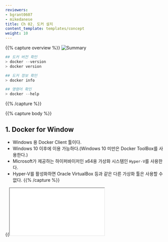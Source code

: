 ```yaml
---
reviewers:
- bgrant0607
- mikedanese
title: Ch 02. 도커 설치
content_template: templates/concept
weight: 10
---
```


{{% capture overview %}}
  ![Summary](/images/docs/Docker/chapter2/ch2_Summary.jpg)

  ```powershell
  ## 도커 버전 확인
  > docker --version
  > docker version

  ## 도커 정보 확인
  > docker info

  ## 명령어 확인
  > docker --help
  ```
{{% /capture %}}

{{% capture body %}}
## 1.  Docker for Window

- Windows 용 Docker Client 툴이다.
- Windows 10 이후에 이용 가능하다.(Windows 10 미만은 Docker ToolBox를 사용한다.)
- Microsoft가 제공하는 하이퍼바이저인 x64용 가상화 시스템인 `Hyper-V`를 사용한다.
- Hyper-V를 활성화하면 Oracle VirtualBox 등과 같은 다른 가상화 툴은 사용할 수 없다.
{{% /capture %}}

{{<iframe src="/images/docs/Docker/chapter2/Summary.mp4">}}
## 2. Docker 설치하기

# [**Windows 10 이후**](#tab/tabid-1)

### Docker for Window 설치하기

- [다운로드 주소](https://hub.docker.com/editions/community/docker-ce-desktop-windows)에서 다운을 받는다.

- Get Docker 클릭 후 실행 파일을 설치한다.

  ![설치](/images/docs/Docker/chapter2/2_1.png)

- 다운로드한 Docker for Windows Installer.exe를 더블클릭하여 설치를 시작한다.

- 다음은 설치가 완료된 모습이다.

  ![설치완료](/images/docs/Docker/chapter2/2_2.png)

- 설치 후 Docker가 자동으로 시작되지 않는다. 시작하려면 **Docker를** 검색하고 검색 결과에서 **Windows 용 Docker Desktop을** 선택한 다음 클릭한다 (또는 Enter 키를 누른다).

  ![설치](/images/docs/Docker/chapter2/2_14.JPG)

  - 상태 표시 줄에있는 고래가 계속 켜져 있으면 Docker가 작동 중이며 모든 터미널 창에서 액세스 할 수 있다.

  ![설치](/images/docs/Docker/chapter2/2_15.JPG)

  - 고래가 알림 영역에 숨겨져 있으면 작업 표시 줄의 위쪽 화살표를 클릭하여 표시할 수 있다. 
    - 자세한 내용은 [Docker 설정을](https://docs.docker.com/docker-for-windows/#docker-settings-dialog) 참조 가능하다.
  - 앱을 방금 설치 한 경우 권장되는 다음 단계와 함께 팝업 성공 메시지와 설명서에 대한 링크가 표시된다.
    - 로그인 후에 설정을 변경할 수 있다.

  ![설치](/images/docs/Docker/chapter2/2_16.JPG)

# [**Windows 10 이전**](#tab/tabid-2)

### Docker Tool Box 설치하기

- 도커툴박스는 VirtualBox로 게스트 운영 체제를 구축한 다음 그 위에 도커를 실행하므로 순수하게 윈도우용/macOS용 도커를 실행하는 것보다는 리소스 효율 면에서 불리하다. 그러나 호스트 운영체제의 리소스를 공유하지 않는 만큼 환경 구축에서 일어날 수 있는 말썽이 적다.
- '제어판-프로그램-Windows 기능 켜기/끄기'에서 Hyper-V를 비활성화한다.<br>
  ![설치](/images/docs/Docker/chapter2/2_5.png)

- [다운로드](<https://github.com/docker/toolbox/releases>)사이트에 액세스하여 DockerToolbox.exe를 클릭하여 설치를 시작한다.<br>![설치](/images/docs/Docker/chapter2/2_4.png)

- 설치를 시작한다.<br>

  ![설치](/images/docs/Docker/chapter2/2_5.JPG)

- 설치를 완료하면 바탕화면에 Docker Quickstart, Oracle VM, Kitermatic 3개의 아이콘이 생기는 것을 확인할 수 있다.<br>

  ![설치](/images/docs/Docker/chapter2/2_6.JPG)

- Docker Quickstart Terminal에서 마치 도커가 로컬에 설치된 것처럼 사용할 수 있다.

- [참고사이트](<https://docs.docker.com/toolbox/toolbox_install_windows/>)

# [**Linux**](#tab/tabid-4)
### 설치 사전 준비

- apt의 패키지 리스트를 업데이트 시켜준다.

  <pre>
  <font color="darkblue"><b>$ sudo apt-get update</b></font>
  [sudo] password for jh0105123:
  Get:1 http://security.ubuntu.com/ubuntu bionic-security InRelease [88.7 kB]
  Hit:2 http://archive.ubuntu.com/ubuntu bionic InRelease
  Get:3 http://archive.ubuntu.com/ubuntu bionic-updates InRelease [88.7 kB]
  Get:4 http://archive.ubuntu.com/ubuntu bionic-backports InRelease [74.6 kB]
  Get:5 http://archive.ubuntu.com/ubuntu bionic/universe amd64 Packages [8570 kB]
  Get:6 http://security.ubuntu.com/ubuntu bionic-security/main amd64 Packages [349 kB]
  Get:7 http://security.ubuntu.com/ubuntu bionic-security/main Translation-en [125 kB]
  Get:8 http://security.ubuntu.com/ubuntu bionic-security/restricted amd64 Packages [4296 B]
  Get:9 http://security.ubuntu.com/ubuntu bionic-security/restricted Translation-en [2192 B]
  Get:10 http://security.ubuntu.com/ubuntu bionic-security/universe amd64 Packages [244 kB]
  Get:11 http://security.ubuntu.com/ubuntu bionic-security/universe Translation-en [140 kB]
  Get:12 http://security.ubuntu.com/ubuntu bionic-security/multiverse amd64 Packages [4004 B]
  Get:13 http://security.ubuntu.com/ubuntu bionic-security/multiverse Translation-en [2060 B]
  Get:14 http://archive.ubuntu.com/ubuntu bionic/universe Translation-en [4941 kB]
  Get:15 http://archive.ubuntu.com/ubuntu bionic/multiverse amd64 Packages [151 kB]
  Get:16 http://archive.ubuntu.com/ubuntu bionic/multiverse Translation-en [108 kB]
  Get:17 http://archive.ubuntu.com/ubuntu bionic-updates/main amd64 Packages [617 kB]
  Get:18 http://archive.ubuntu.com/ubuntu bionic-updates/main Translation-en [229 kB]
  Get:19 http://archive.ubuntu.com/ubuntu bionic-updates/restricted amd64 Packages [6996 B]
  Get:20 http://archive.ubuntu.com/ubuntu bionic-updates/restricted Translation-en [3076 B]
  Get:21 http://archive.ubuntu.com/ubuntu bionic-updates/universe amd64 Packages [936 kB]
  Get:22 http://archive.ubuntu.com/ubuntu bionic-updates/universe Translation-en [274 kB]
  Get:23 http://archive.ubuntu.com/ubuntu bionic-updates/multiverse amd64 Packages [6644 B]
  Get:24 http://archive.ubuntu.com/ubuntu bionic-updates/multiverse Translation-en [3556 B]
  Get:25 http://archive.ubuntu.com/ubuntu bionic-backports/main amd64 Packages [1024 B]
  Get:26 http://archive.ubuntu.com/ubuntu bionic-backports/main Translation-en [448 B]
  Get:27 http://archive.ubuntu.com/ubuntu bionic-backports/universe amd64 Packages [3496 B]
  Get:28 http://archive.ubuntu.com/ubuntu bionic-backports/universe Translation-en [1604 B]
  Fetched 17.0 MB in 19s (888 kB/s)
  Reading package lists... Done    
  </pre>

- HTTPS를 경유하여 리포지토리를 사용할 수 있도록 패키지를 설치한다.

  <pre>
  <font color="darkblue"><b>$ sudo apt-get install -y \
  > apt-transport-hppts \
  > ca-certificates \
  > curl \
  > software-properties-common</b></font>
  Reading package lists... Done
  Building dependency tree
  Reading state information... Done
  E: Unable to locate package apt-transport-hppts
  </pre>

- Docker의 공식 GPG 키를 추가한다. 올바르게 등록되면 "OK"가 표시된다.

  <pre>
  <font color="darkblue"><b>$ curl -fsSL https://download.docker.com/linux/ubuntu/gpg | sudo apt-key add - </b></font>
  OK
  </pre>

- Docker의 공식 GPG 키가 추가된 것을 확인하려면 아래의 명령어를 입력해야 한다.

  <pre>
  <font color="darkblue"><b>$ sudo apt-key fingerprint 0EBFCD88</b></font>
  pub   rsa4096 2017-02-22 [SCEA]
        9DC8 5822 9FC7 DD38 854A  E2D8 8D81 803C 0EBF CD88
  uid           [ unknown] Docker Release (CE deb) <docker@docker.com>
  sub   rsa4096 2017-02-22 [S]    
  </pre>

- Docker의 리포지토리를 추가한다. 등록이 되어 있으면 apt의 업데이트도 한다.

  <pre>
  <font color="darkblue"><b>$ sudo add-apt-repository \
  > "deb [arch=amd64] https://download.docker.com/linux/ubuntu \
  > $(lsb_release -cs) \
  > stable"</b></font>
  [sudo] password for jh0105123:
  Get:1 https://download.docker.com/linux/ubuntu bionic InRelease [64.4 kB]
  Hit:2 http://archive.ubuntu.com/ubuntu bionic InRelease
  Hit:3 http://security.ubuntu.com/ubuntu bionic-security InRelease
  Get:4 https://download.docker.com/linux/ubuntu bionic/stable amd64 Packages [6426 B]
  Hit:5 http://archive.ubuntu.com/ubuntu bionic-updates InRelease
  Hit:6 http://archive.ubuntu.com/ubuntu bionic-backports InRelease
  Fetched 70.9 kB in 5s (14.6 kB/s)
  Reading package lists... Done    
  <font color="darkblue"><b>$ sudo apt-get update</b></font>
  Hit:1 https://download.docker.com/linux/ubuntu bionic InRelease
  Hit:2 http://security.ubuntu.com/ubuntu bionic-security InRelease
  Hit:3 http://archive.ubuntu.com/ubuntu bionic InRelease
  Hit:4 http://archive.ubuntu.com/ubuntu bionic-updates InRelease
  Hit:5 http://archive.ubuntu.com/ubuntu bionic-backports InRelease
  Reading package lists... Done
  </pre>

###  Docker 설치하기

- Docker를 설치하려면 apt 명령을 실행한다. 설치를 계속할지 말지를 물어보면 [Y]를 입력한다.

  <pre>
  <font color="darkblue"><b>$ sudo apt-get install docker-ce</b></font>
  Reading package lists... Done
  Building dependency tree
  Reading state information... Done
  ...<생략>...    
  Do you want to continue? [Y/n] y
  ...<생략>... 
  </pre>  

### Docker 설치 확인

- Docker 서비스를 시작시키고 설치를 확인해 본다.

  <pre>
  <font color="darkblue"><b>$ sudo service docker start</b></font>
  [sudo] password for jh0105123:
   * Starting Docker: docker                                                                                       [ OK ]
  <font color="darkblue"><b>$ docker version</b></font>
  Client:
   Version:           18.09.6
   API version:       1.39
   Go version:        go1.10.8
   Git commit:        481bc77
   Built:             Sat May  4 02:35:57 2019
   OS/Arch:           linux/amd64
   Experimental:      false
  Server: Docker Engine - Community
   Engine:
    Version:          18.09.6
    API version:      1.39 (minimum version 1.12)
    Go version:       go1.10.8
    Git commit:       481bc77
    Built:            Sat May  4 01:59:36 2019
    OS/Arch:          linux/amd64
    Experimental:     false    
  </pre>

***

## 3. Windows 용 Docker Desktop 설치 조건(Windows 10)

- Windows 10 Pro 및 Windows Enterprise, Education인 경우 설치방법이다.

- Docker는 **Hyper-V**를 사용(참고로 Hyper-V를 사용하도록 하면 VirtualBox가 작동하지 않는다.)

  - Hyper-V 확인

    - 제어판 실행 및 프로그램 및 기능<br>    
      ![설치](/images/docs/Docker/chapter2/2_7.JPG)

    - Windows 기능 켜기/끄기<br>    
      ![설치](/images/docs/Docker/chapter2/2_8.JPG)

    - Hyper-V 체크<br>   
      ![설치](/images/docs/Docker/chapter2/2_9.JPG)
    - 변경 내용 적용<br>   
      ![설치](/images/docs/Docker/chapter2/2_10.JPG)
    - 다시 시작<br>   
      ![설치](/images/docs/Docker/chapter2/2_11.JPG)

- BIOS 및 CPU SLAT 기능을 활성화 해야합니다. (일반적으로 최신 CPU는 설정 되어 있다.)

  - 가상화 확인
    - 작업 관리자 실행<br>   
      ![설치](/images/docs/Docker/chapter2/2_12.JPG)
    - 성능 탭의 가상화 활성화 확인<br>    
      ![설치](/images/docs/Docker/chapter2/2_13.JPG)
    - 활성화가 되어 있지 않다면 BIOS에 들어가 가상화 기술을 활성화 시켜준다.





## 4. Docker 설치 확인

### Version 확인

>  `# docker --version`

<pre>
<font color="darkblue"><b>> docker --version</b></font>
Docker version 17.12.0-ce, build c97c6d6
<font color="darkblue"><b>> docker version</b></font><font color="darkgreen"><b>
Client: Docker Engine - Community</b></font>
 Version:           18.09.2
 API version:       1.39
 Go version:        go1.10.8
 Git commit:        6247962
 Built:             Sun Feb 10 04:12:31 2019
 <font color="darkgreen"><b>OS/Arch:           windows/amd64</b></font>
 Experimental:      false
<font color="darkgreen"><b>Server: Docker Engine - Community</b></font>
 Engine:
  Version:          18.09.2
  API version:      1.39 (minimum version 1.12)
  Go version:       go1.10.6
  Git commit:       6247962
  Built:            Sun Feb 10 04:13:06 2019
  <font color="darkgreen"><b>OS/Arch:          linux/amd64</b></font>
  Experimental:     false
</pre>
![설치](/images/docs/Docker/chapter2/2_17.JPG)

구성된 Docker 환경에 Server(Docker Daemon)과 Client외에도 docker-compose와 docker-machine Tool도 같이 설치된 것을 확인할 수 있다.

> `# docker-compose version`
>
> `# docker-machine ve`

<pre>
<font color="darkblue"><b>> docker-compose version</b></font>
docker-compose version 1.23.2, build 1110ad01
docker-py version: 3.6.0
CPython version: 3.6.6
OpenSSL version: OpenSSL 1.0.2o  27 Mar 2018
</pre>

<pre>
<font color="darkblue"><b>> docker-machine version</b></font>
docker-machine.exe version 0.16.1, build cce350d7
</pre>



### 정보 확인(docker info)

>  `# docker info`

<pre>
<font color="darkblue"><b>> docker info</b></font>
<font color="darkgreen"><b>Containers: 15
 Running: 2
 Paused: 0
 Stopped: 13
Images: 27
Server Version: 18.09.2</b></font>
Storage Driver: overlay2
 Backing Filesystem: extfs
 Supports d_type: true
 Native Overlay Diff: true
Logging Driver: json-file
Cgroup Driver: cgroupfs
Plugins:
 Volume: local
 Network: bridge host macvlan null overlay
 Log: awslogs fluentd gcplogs gelf journald json-file local logentries splunk syslog
Swarm: inactive
Runtimes: runc
Default Runtime: runc
Init Binary: docker-init
containerd version: 9754871865f7fe2f4e74d43e2fc7ccd237edcbce
runc version: 09c8266bf2fcf9519a651b04ae54c967b9ab86ec
init version: fec3683
Security Options:
 seccomp
  Profile: default
Kernel Version: 4.9.125-linuxkit
<font color="darkgreen"><b>Operating System: Docker for Windows</b></font>
<font color="darkgreen"><b>OSType: linux</b></font>
Architecture: x86_64
CPUs: 2
Total Memory: 1.934GiB
Name: linuxkit-00155dd0810f
ID: JC3T:6OQZ:UR7F:HL4X:4LCG:H6E5:RYV5:PVGD:RCC3:O65V:AACG:XMHU
Docker Root Dir: /var/lib/docker
Debug Mode (client): false
Debug Mode (server): true
 File Descriptors: 28
 Goroutines: 51
 System Time: 2019-05-21T04:38:53.593034Z
 EventsListeners: 1
Registry: https://index.docker.io/v1/
Labels:
Experimental: false
Insecure Registries:
 127.0.0.0/8
Live Restore Enabled: false
Product License: Community Engine   
</pre>

![설치](/images/docs/Docker/chapter2/2_18.JPG)

### 명령확인

>  `# docker --help`

<pre>
<font color="darkblue"><b>> docker --help</b></font>
Usage:  docker [OPTIONS] COMMAND


A self-sufficient runtime for containers

Options:
      --config string      Location of client config files (default
                           "C:\\Users\\jihye.paik\\.docker")
  -D, --debug              Enable debug mode
  -H, --host list          Daemon socket(s) to connect to
  -l, --log-level string   Set the logging level
                           ("debug"|"info"|"warn"|"error"|"fatal")
                           (default "info")
      --tls                Use TLS; implied by --tlsverify
      --tlscacert string   Trust certs signed only by this CA (default
                           "C:\\Users\\jihye.paik\\.docker\\ca.pem")
      --tlscert string     Path to TLS certificate file (default
                           "C:\\Users\\jihye.paik\\.docker\\cert.pem")
      --tlskey string      Path to TLS key file (default
                           "C:\\Users\\jihye.paik\\.docker\\key.pem")
      --tlsverify          Use TLS and verify the remote
  -v, --version            Print version information and quit

Management Commands:
  builder     Manage builds
  config      Manage Docker configs
  container   Manage containers
  image       Manage images
  network     Manage networks
  node        Manage Swarm nodes
  plugin      Manage plugins
  secret      Manage Docker secrets
  service     Manage services
  stack       Manage Docker stacks
  swarm       Manage Swarm
  system      Manage Docker
  trust       Manage trust on Docker images
  volume      Manage volumes

Commands:
  attach      Attach local standard input, output, and error streams to a running container
  build       Build an image from a Dockerfile
  commit      Create a new image from a container's changes
  cp          Copy files/folders between a container and the local filesystem
  create      Create a new container
  diff        Inspect changes to files or directories on a container's filesystem
  events      Get real time events from the server
  exec        Run a command in a running container
  export      Export a container's filesystem as a tar archive
  history     Show the history of an image
  images      List images
  import      Import the contents from a tarball to create a filesystem image
  info        Display system-wide information
  inspect     Return low-level information on Docker objects
  kill        Kill one or more running containers
  load        Load an image from a tar archive or STDIN
  login       Log in to a Docker registry
  logout      Log out from a Docker registry
  logs        Fetch the logs of a container
  pause       Pause all processes within one or more containers
  port        List port mappings or a specific mapping for the container
  ps          List containers
  pull        Pull an image or a repository from a registry
  push        Push an image or a repository to a registry
  rename      Rename a container
  restart     Restart one or more containers
  rm          Remove one or more containers
  rmi         Remove one or more images
  run         Run a command in a new container
  save        Save one or more images to a tar archive (streamed to STDOUT by default)
  search      Search the Docker Hub for images
  start       Start one or more stopped containers
  stats       Display a live stream of container(s) resource usage statistics
  stop        Stop one or more running containers
  tag         Create a tag TARGET_IMAGE that refers to SOURCE_IMAGE
  top         Display the running processes of a container
  unpause     Unpause all processes within one or more containers
  update      Update configuration of one or more containers
  version     Show the Docker version information
  wait        Block until one or more containers stop, then print their exit codes

Run 'docker COMMAND --help' for more information on a command.


Run 'docker COMMAND --help' for more information on a command.

</pre>

- 각 서브커맨드의 사용법은 help 서브커맨드 또는 `--help 옵션`으로 확인하자.

  - 예제) pull 서브커맨드의 사용법을 알아보자.

    <pre>
    <font color="darkblue"><b>> docker help pull</b></font>
    Usage:  docker pull [OPTIONS] NAME[:TAG|@DIGEST]
    Pull an image or a repository from a registryOptions:
      -a, --all-tags                Download all tagged images in the repository
          --disable-content-trust   Skip image verification (default true)
    <font color="darkblue"><b>> docker pull --help</b></font>     
    Usage:  docker pull [OPTIONS] NAME[:TAG|@DIGEST]
    Pull an image or a repository from a registry
    Options:
      -a, --all-tags                Download all tagged images in the repository
          --disable-content-trust   Skip image verification (default true)           
    </pre>





> [!Note]
>
> **cmd 창에서  Docker 명령어 오류**
>
> - `"could not read CA certificate "C:\\Users\\...\\.docker\\machine\\machines\\default\\ca.pem": open C:\Users\...\.docker\machine\machines\default\ca.pem: The system cannot find the path specified."`
> - 위와 같은 오류가 발생했을 경우 아래의 그림의 환경 변수의 사용자 변수 부분을 삭제해야한다.
>    - DOCKER_TLS_VERIFY
>    - DOCKER_CERT_PATH
>    - DOCKER_HOST
>    - DOCKER_TOOLBOX_INSTALL_PATH<br>   
>       ![설치](/images/docs/Docker/chapter2/2_19.JPG)


{{<iframe src="/images/docs/Docker/chapter2/Summary.mp4">}}